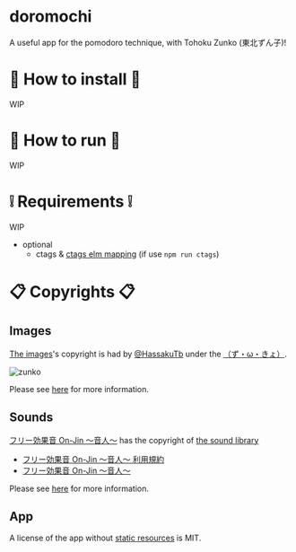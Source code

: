 # doromochi
A useful app for the pomodoro technique, with Tohoku Zunko (東北ずん子)!

# :gift: How to install :gift:
WIP

# :thinking: How to run :thinking:
WIP

# :grey_exclamation: Requirements :grey_exclamation:
WIP

- optional
    - ctags & [ctags elm mapping](https://stackoverflow.com/questions/46191128/how-can-i-use-ctags-with-multiple-elm-projects)
      (if use `npm run ctags`)

# :clipboard: Copyrights :clipboard:
## Images
[The images](resources/images)'s copyright
is had by [\@HassakuTb](https://twitter.com/HassakuTb)
under the [（ず・ω・きょ）](http://zunko.jp/guideline.html).

![zunko](resources/images/work_finishes.png)

Please see [here](resources/images/LICENSE.md)
for more information.

## Sounds
[フリー効果音 On-Jin ～音人～](https://on-jin.com/) has the copyright of
[the sound library](https://github.com/aiya000/eta-doromochi/blob/master/sounds)

- [フリー効果音 On-Jin ～音人～ 利用規約](https://on-jin.com/kiyaku.php)
- [フリー効果音 On-Jin ～音人～](https://on-jin.com/)

Please see [here](resources/sounds/LICENSE.md)
for more information.

## App
A license of the app without [static resources](resources) is MIT.
